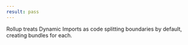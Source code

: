 ```yaml
---
result: pass
---
```


Rollup treats Dynamic Imports as code splitting boundaries by default, creating bundles for each.

